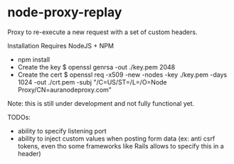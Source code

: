 # node-proxy-replay
Proxy to re-execute a new request with a set of custom headers.

Installation
Requires NodeJS + NPM

- npm install
- Create the key
  $ openssl genrsa -out ./key.pem 2048
- Create the cert
  $ openssl req -x509 -new -nodes -key ./key.pem -days 1024 -out ./crt.pem -subj "/C=US/ST=/L=/O=Node Proxy/CN=auranodeproxy.com"


Note: this is still under development and not fully functional yet.

TODOs:
 - ability to specify listening port
 - ability to inject custom values when posting form data (ex: anti csrf tokens, even tho some frameworks like Rails allows to specify this in a header)
